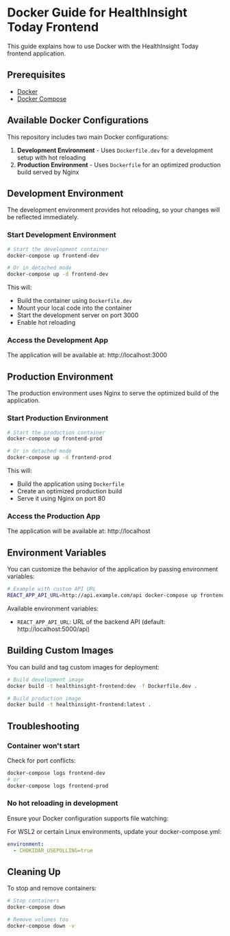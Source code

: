 # Docker Guide for HealthInsight Today Frontend

This guide explains how to use Docker with the HealthInsight Today frontend application.

## Prerequisites

- [Docker](https://docs.docker.com/get-docker/)
- [Docker Compose](https://docs.docker.com/compose/install/)

## Available Docker Configurations

This repository includes two main Docker configurations:

1. **Development Environment** - Uses `Dockerfile.dev` for a development setup with hot reloading
2. **Production Environment** - Uses `Dockerfile` for an optimized production build served by Nginx

## Development Environment

The development environment provides hot reloading, so your changes will be reflected immediately.

### Start Development Environment

```bash
# Start the development container
docker-compose up frontend-dev

# Or in detached mode
docker-compose up -d frontend-dev
```

This will:
- Build the container using `Dockerfile.dev`
- Mount your local code into the container
- Start the development server on port 3000
- Enable hot reloading

### Access the Development App

The application will be available at: http://localhost:3000

## Production Environment

The production environment uses Nginx to serve the optimized build of the application.

### Start Production Environment

```bash
# Start the production container
docker-compose up frontend-prod

# Or in detached mode
docker-compose up -d frontend-prod
```

This will:
- Build the application using `Dockerfile`
- Create an optimized production build
- Serve it using Nginx on port 80

### Access the Production App

The application will be available at: http://localhost

## Environment Variables

You can customize the behavior of the application by passing environment variables:

```bash
# Example with custom API URL
REACT_APP_API_URL=http://api.example.com/api docker-compose up frontend-prod
```

Available environment variables:

- `REACT_APP_API_URL`: URL of the backend API (default: http://localhost:5000/api)

## Building Custom Images

You can build and tag custom images for deployment:

```bash
# Build development image
docker build -t healthinsight-frontend:dev -f Dockerfile.dev .

# Build production image
docker build -t healthinsight-frontend:latest .
```

## Troubleshooting

### Container won't start

Check for port conflicts:
```bash
docker-compose logs frontend-dev
# or
docker-compose logs frontend-prod
```

### No hot reloading in development

Ensure your Docker configuration supports file watching:

For WSL2 or certain Linux environments, update your docker-compose.yml:
```yaml
environment:
  - CHOKIDAR_USEPOLLING=true
```

## Cleaning Up

To stop and remove containers:
```bash
# Stop containers
docker-compose down

# Remove volumes too
docker-compose down -v
``` 